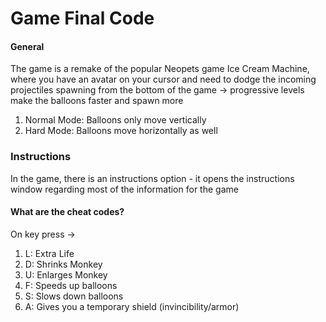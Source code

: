 Game Final Code
===================
#### General
The game is a remake of the popular Neopets game Ice Cream Machine, where you have an avatar on your cursor
and need to dodge the incoming projectiles spawning from the bottom of the game -> progressive levels
make the balloons faster and spawn more

1. Normal Mode: Balloons only move vertically
2. Hard Mode: Balloons move horizontally as well

### Instructions
In the game, there is an instructions option - it opens the instructions window regarding most of the information
for the game

#### What are the cheat codes?
On key press ->
1. L: Extra Life
2. D: Shrinks Monkey
3. U: Enlarges Monkey
4. F: Speeds up balloons
5. S: Slows down balloons
6. A: Gives you a temporary shield (invincibility/armor)



